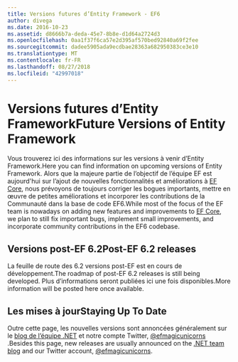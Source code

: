 ```yaml
---
title: Versions futures d’Entity Framework - EF6
author: divega
ms.date: 2016-10-23
ms.assetid: d8666b7a-deda-45e7-8b8e-d1d64a2724d3
ms.openlocfilehash: 0aa1f37f6ca57e2d395af570bed92840a69f2fee
ms.sourcegitcommit: dadee5905ada9ecdbae28363a682950383ce3e10
ms.translationtype: MT
ms.contentlocale: fr-FR
ms.lasthandoff: 08/27/2018
ms.locfileid: "42997018"
---
```

# <a name="future-versions-of-entity-framework"></a><span data-ttu-id="49f49-102">Versions futures d’Entity Framework</span><span class="sxs-lookup"><span data-stu-id="49f49-102">Future Versions of Entity Framework</span></span> 
<span data-ttu-id="49f49-103">Vous trouverez ici des informations sur les versions à venir d’Entity Framework.</span><span class="sxs-lookup"><span data-stu-id="49f49-103">Here you can find information on upcoming versions of Entity Framework.</span></span>
<span data-ttu-id="49f49-104">Alors que la majeure partie de l’objectif de l’équipe EF est aujourd'hui sur l’ajout de nouvelles fonctionnalités et améliorations à [EF Core](https://docs.microsoft.com/en-us/ef/core/index), nous prévoyons de toujours corriger les bogues importants, mettre en œuvre de petites améliorations et incorporer les contributions de la Communauté dans la base de code EF6.</span><span class="sxs-lookup"><span data-stu-id="49f49-104">While most of the focus of the EF team is nowadays on adding new features and improvements to [EF Core](https://docs.microsoft.com/en-us/ef/core/index), we plan to  still fix important bugs, implement small improvements, and incorporate community contributions in the EF6 codebase.</span></span>

## <a name="post-ef-62-releases"></a><span data-ttu-id="49f49-105">Versions post-EF 6.2</span><span class="sxs-lookup"><span data-stu-id="49f49-105">Post-EF 6.2 releases</span></span>

<span data-ttu-id="49f49-106">La feuille de route des 6.2 versions post-EF est en cours de développement.</span><span class="sxs-lookup"><span data-stu-id="49f49-106">The roadmap of post-EF 6.2 releases is still being developed.</span></span> <span data-ttu-id="49f49-107">Plus d’informations seront publiées ici une fois disponibles.</span><span class="sxs-lookup"><span data-stu-id="49f49-107">More information will be posted here once available.</span></span>
 
## <a name="staying-up-to-date"></a><span data-ttu-id="49f49-108">Les mises à jour</span><span class="sxs-lookup"><span data-stu-id="49f49-108">Staying Up To Date</span></span>  
  
<span data-ttu-id="49f49-109">Outre cette page, les nouvelles versions sont annoncées généralement sur le [blog de l’équipe .NET](https://blogs.msdn.microsoft.com/dotnet/tag/entity-framework/) et notre compte Twitter, [ @efmagicunicorns ](http://twitter.com/efmagicunicorns).</span><span class="sxs-lookup"><span data-stu-id="49f49-109">Besides this page, new releases are usually announced on the [.NET team blog](https://blogs.msdn.microsoft.com/dotnet/tag/entity-framework/) and our Twitter account, [@efmagicunicorns](http://twitter.com/efmagicunicorns).</span></span>
  